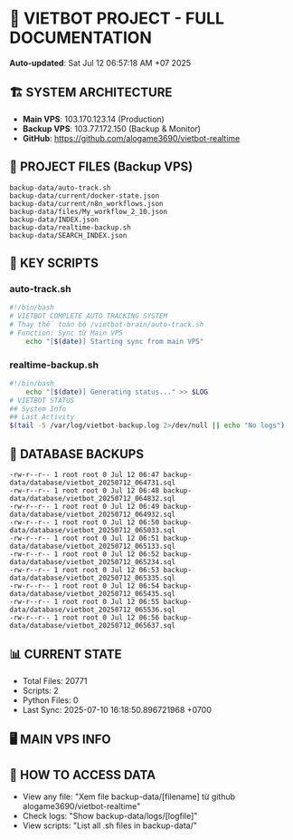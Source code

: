 # 🤖 VIETBOT PROJECT - FULL DOCUMENTATION
**Auto-updated**: Sat Jul 12 06:57:18 AM +07 2025

## 🏗️ SYSTEM ARCHITECTURE
- **Main VPS**: 103.170.123.14 (Production)
- **Backup VPS**: 103.77.172.150 (Backup & Monitor)
- **GitHub**: https://github.com/alogame3690/vietbot-realtime

## 📁 PROJECT FILES (Backup VPS)
```
backup-data/auto-track.sh
backup-data/current/docker-state.json
backup-data/current/n8n_workflows.json
backup-data/files/My_workflow_2_10.json
backup-data/INDEX.json
backup-data/realtime-backup.sh
backup-data/SEARCH_INDEX.json
```

## 🔧 KEY SCRIPTS
### auto-track.sh
```bash
#!/bin/bash
# VIETBOT COMPLETE AUTO TRACKING SYSTEM
# Thay thế toàn bộ /vietbot-brain/auto-track.sh
# Function: Sync từ Main VPS
    echo "[$(date)] Starting sync from main VPS"
```
### realtime-backup.sh
```bash
#!/bin/bash
    echo "[$(date)] Generating status..." >> $LOG
# VIETBOT STATUS
## System Info
## Last Activity
$(tail -5 /var/log/vietbot-backup.log 2>/dev/null || echo "No logs")
```

## 💾 DATABASE BACKUPS
```
-rw-r--r-- 1 root root 0 Jul 12 06:47 backup-data/database/vietbot_20250712_064731.sql
-rw-r--r-- 1 root root 0 Jul 12 06:48 backup-data/database/vietbot_20250712_064832.sql
-rw-r--r-- 1 root root 0 Jul 12 06:49 backup-data/database/vietbot_20250712_064932.sql
-rw-r--r-- 1 root root 0 Jul 12 06:50 backup-data/database/vietbot_20250712_065033.sql
-rw-r--r-- 1 root root 0 Jul 12 06:51 backup-data/database/vietbot_20250712_065133.sql
-rw-r--r-- 1 root root 0 Jul 12 06:52 backup-data/database/vietbot_20250712_065234.sql
-rw-r--r-- 1 root root 0 Jul 12 06:53 backup-data/database/vietbot_20250712_065335.sql
-rw-r--r-- 1 root root 0 Jul 12 06:54 backup-data/database/vietbot_20250712_065435.sql
-rw-r--r-- 1 root root 0 Jul 12 06:55 backup-data/database/vietbot_20250712_065536.sql
-rw-r--r-- 1 root root 0 Jul 12 06:56 backup-data/database/vietbot_20250712_065637.sql
```

## 📊 CURRENT STATE
- Total Files: 20771
- Scripts: 2
- Python Files: 0
- Last Sync: 2025-07-10 16:18:50.896721968 +0700

## 🖥️ MAIN VPS INFO


## 🚨 HOW TO ACCESS DATA
- View any file: "Xem file backup-data/[filename] từ github alogame3690/vietbot-realtime"
- Check logs: "Show backup-data/logs/[logfile]"
- View scripts: "List all .sh files in backup-data/"
